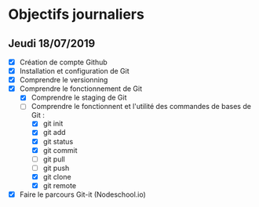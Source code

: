 # Objectifs journaliers

## Jeudi 18/07/2019


* [x] Création de compte Github
* [x] Installation et configuration de Git
* [x] Comprendre le versionning
* [x] Comprendre le fonctionnement de Git
  * [x] Comprendre le staging de Git
  * [ ] Comprendre le fonctionnent et l'utilité des commandes de bases de Git :
    * [x] git init
    * [x] git add
    * [x] git status
    * [x] git commit
    * [ ] git pull
    * [ ] git push
    * [x] git clone
    * [x] git remote
* [x] Faire le parcours Git-it (Nodeschool.io)
